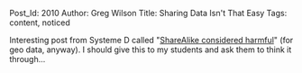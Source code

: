 Post_Id: 2010
Author: Greg Wilson
Title: Sharing Data Isn't That Easy
Tags: content, noticed

<p>Interesting post from Systeme D called "<a href="http://www.systemed.net/blog/legacy/entry060311122655.html">ShareAlike considered harmful</a>" (for geo data, anyway).  I should give this to my students and ask them to think it through...</p>
